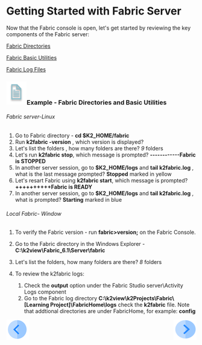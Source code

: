 # Getting Started with Fabric Server

Now that the Fabric console is open, let's get started by reviewing the key components of the Fabric server:

[Fabric Directories](/articles/02_fabric_architecture/02_fabric_directories.md)

[Fabric Basic Utilities](/articles/02_fabric_architecture/03_fabric_basics_getting_started.md)

[Fabric Log Files]()<!--Add link to 21.1 Fabric troubleshoot log files-->

### ![](/academy/Training_Level_1/03_fabric_basic_LU/images/example.png)Example - Fabric Directories and Basic Utilities

###### Fabric server-Linux

1. Go to Fabric  directory -  **cd $K2_HOME/fabric**
2. Run **k2fabric -version** , which version is displayed?
3. Let's list the folders , how many folders are there? *9* folders
4. Let's run **k2fabric stop**, which message is prompted? **------------Fabric is STOPPED**
5. In another server session, go to **$K2_HOME/logs** and **tail k2fabric.log** , what is the last message prompted? **Stopped** marked in yellow
6. Let's resart Fabric using **k2fabric start**, which message is prompted?**++++++++++Fabric is READY**
7. In another server session, go to **$K2_HOME/logs** and **tail k2fabric.log** , what is prompted? **Starting** marked in blue

###### Local Fabric- Window

1. To verify the Fabric version - run **fabric>version;** on the Fabric Console.

2. Go to the Fabric directory in the Windows Explorer - **C:\k2view\Fabric_6.1\Server\fabric**

3. Let's list the folders, how many folders are there? *8* folders

4. To review the k2fabric logs: 

   1. Check the **output** option under the Fabric Studio server\Activity Logs component
   2. Go to the Fabric log directory **C:\k2view\k2Projects\Fabric\\[Learning Project]\FabricHome\logs** check the **k2fabric** file. Note that addtional directories are under FabricHome, for example: **config**

   

 [![Previous](/articles/images/Previous.png)](/academy/Training_Level_1/04_fabric_runtime/01_fabric_runtime_overview.md)[<img align="right" width="60" height="54" src="/articles/images/Next.png">](/academy/Training_Level_1/04_fabric_runtime/03_fabric_deployment.md)

